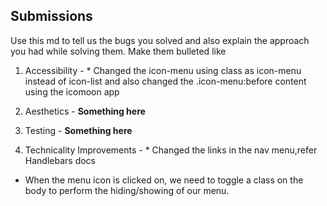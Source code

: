 ## Submissions

Use this md to tell us the bugs you solved and also explain the approach you had while solving them. Make them bulleted like

1. Accessibility - \* Changed the icon-menu using class as icon-menu instead of icon-list and also changed the .icon-menu:before content using the icomoon app

2. Aesthetics - **Something here**
3. Testing - **Something here**
4. Technicality Improvements - \* Changed the links in the nav menu,refer Handlebars docs

- When the menu icon is clicked on, we need to toggle a class on the body to perform the hiding/showing of our menu.
